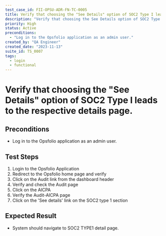```yaml
---
test_case_id: FII-OPSU-ADR-FN-TC-0005
title: Verify that choosing the "See Details" option of SOC2 Type I leads to the respective details page.
description: "Verify that choosing the See Details option of SOC2 Type I leads to the respective details page."
priority: High
status: Active
preconditions: 
  - "Log in to the Opsfolio application as an admin user."
created_by: "QA Engineer"
created_date: "2023-11-13"
suite_id: TS_0007
tags:
  - login
  - functional
---
```


# Verify that choosing the "See Details" option of SOC2 Type I leads to the respective details page.

## Preconditions

- Log in to the Opsfolio application as an admin user.

## Test Steps

1. Login to the Opsfolio Application
2. Redirect to the Opsfolio home page and verify
3. Click on the Audit link from the dashboard header                                                       
4. Verify and check the Audit page                
5. Click on the AICPA                                  
6. Verify the Audit-AICPA page                       
7. Click on the 'See details' link on the SOC2 type 1 section

## Expected Result

- System should navigate to SOC2 TYPE1 detail page.

